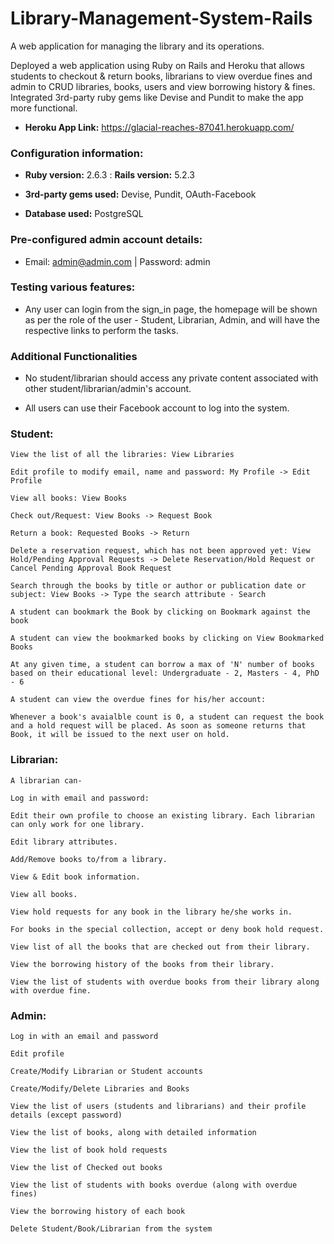 # Library-Management-System-Rails

A web application for managing the library and its operations. 

Deployed a web application using Ruby on Rails and Heroku that allows students to checkout & return books, librarians to view overdue fines and admin to CRUD libraries, books, users and view borrowing history & fines. Integrated 3rd-party ruby gems like Devise and Pundit to make the app more functional.

* <strong>Heroku App Link:</strong> https://glacial-reaches-87041.herokuapp.com/

### Configuration information:

* <strong>Ruby version:</strong> 2.6.3 : <strong>Rails version:</strong> 5.2.3

* <strong>3rd-party gems used:</strong> Devise, Pundit, OAuth-Facebook

* <strong>Database used:</strong> PostgreSQL

### Pre-configured admin account details:

* Email: admin@admin.com  |  Password: admin

### Testing various features:

* Any user can login from the sign_in page, the homepage will be shown as per the role of the user - Student, Librarian, Admin, and will have the respective links to perform the tasks.

### Additional Functionalities

* No student/librarian should access any private content associated with other student/librarian/admin's account.

* All users can use their Facebook account to log into the system.

### Student:

    View the list of all the libraries: View Libraries

    Edit profile to modify email, name and password: My Profile -> Edit Profile

    View all books: View Books

    Check out/Request: View Books -> Request Book
    
    Return a book: Requested Books -> Return
    
    Delete a reservation request, which has not been approved yet: View Hold/Pending Approval Requests -> Delete Reservation/Hold Request or Cancel Pending Approval Book Request
    
    Search through the books by title or author or publication date or subject: View Books -> Type the search attribute - Search
    
    A student can bookmark the Book by clicking on Bookmark against the book
    
    A student can view the bookmarked books by clicking on View Bookmarked Books
    
    At any given time, a student can borrow a max of 'N' number of books based on their educational level: Undergraduate - 2, Masters - 4, PhD - 6
    
    A student can view the overdue fines for his/her account:
    
    Whenever a book's avaialble count is 0, a student can request the book and a hold request will be placed. As soon as someone returns that Book, it will be issued to the next user on hold.
    
 ### Librarian:  
 
    A librarian can-
    
    Log in with email and password: 
    
    Edit their own profile to choose an existing library. Each librarian can only work for one library.
    
    Edit library attributes.
    
    Add/Remove books to/from a library.
    
    View & Edit book information.
    
    View all books.
    
    View hold requests for any book in the library he/she works in.
    
    For books in the special collection, accept or deny book hold request.
    
    View list of all the books that are checked out from their library.
    
    View the borrowing history of the books from their library.
    
    View the list of students with overdue books from their library along with overdue fine.
    
    
 ### Admin:
 
    Log in with an email and password
    
    Edit profile
    
    Create/Modify Librarian or Student accounts
    
    Create/Modify/Delete Libraries and Books
    
    View the list of users (students and librarians) and their profile details (except password)
    
    View the list of books, along with detailed information
    
    View the list of book hold requests
    
    View the list of Checked out books
    
    View the list of students with books overdue (along with overdue fines)
    
    View the borrowing history of each book
    
    Delete Student/Book/Librarian from the system
    

